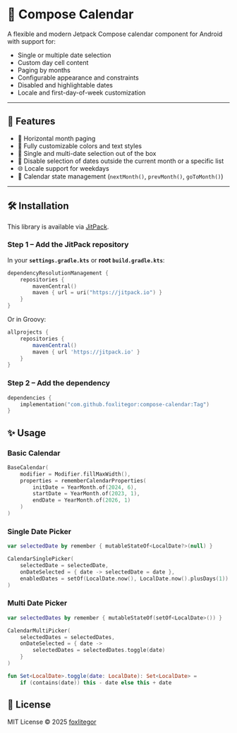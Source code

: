 # 📅 Compose Calendar

A flexible and modern Jetpack Compose calendar component for Android with support for:

- Single or multiple date selection  
- Custom day cell content  
- Paging by months  
- Configurable appearance and constraints  
- Disabled and highlightable dates  
- Locale and first-day-of-week customization  

---

## 🚀 Features

- 📆 Horizontal month paging  
- 🎨 Fully customizable colors and text styles  
- 🔘 Single and multi-date selection out of the box  
- 🚫 Disable selection of dates outside the current month or a specific list  
- 🌐 Locale support for weekdays  
- 🔧 Calendar state management (`nextMonth()`, `prevMonth()`, `goToMonth()`)

---

## 🛠️ Installation

This library is available via [JitPack](https://jitpack.io/#foxlitegor/compose-calendar).

### Step 1 – Add the JitPack repository

In your **`settings.gradle.kts`** or **root `build.gradle.kts`**:

```kotlin
dependencyResolutionManagement {
    repositories {
        mavenCentral()
        maven { url = uri("https://jitpack.io") }
    }
}
```
Or in Groovy:
```groovy
allprojects {
    repositories {
        mavenCentral()
        maven { url 'https://jitpack.io' }
    }
}
```
### Step 2 – Add the dependency
```kotlin
dependencies {
    implementation("com.github.foxlitegor:compose-calendar:Tag")
}
```

## ✨ Usage
### Basic Calendar
```kotlin
BaseCalendar(
    modifier = Modifier.fillMaxWidth(),
    properties = rememberCalendarProperties(
        initDate = YearMonth.of(2024, 6),
        startDate = YearMonth.of(2023, 1),
        endDate = YearMonth.of(2026, 1)
    )
)
```
### Single Date Picker
```kotlin
var selectedDate by remember { mutableStateOf<LocalDate?>(null) }

CalendarSinglePicker(
    selectedDate = selectedDate,
    onDateSelected = { date -> selectedDate = date },
    enabledDates = setOf(LocalDate.now(), LocalDate.now().plusDays(1))
)
```
### Multi Date Picker
```kotlin
var selectedDates by remember { mutableStateOf(setOf<LocalDate>()) }

CalendarMultiPicker(
    selectedDates = selectedDates,
    onDateSelected = { date ->
        selectedDates = selectedDates.toggle(date)
    }
)

fun Set<LocalDate>.toggle(date: LocalDate): Set<LocalDate> =
    if (contains(date)) this - date else this + date
```

## 📘 License
MIT License © 2025 [foxlitegor](https://github.com/foxlitegor/compose-calendar)
